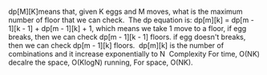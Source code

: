 dp[M][K]means that, given K eggs and M moves,
what is the maximum number of floor that we can check.
​
The dp equation is:
dp[m][k] = dp[m - 1][k - 1] + dp[m - 1][k] + 1,
which means we take 1 move to a floor,
if egg breaks, then we can check dp[m - 1][k - 1] floors.
if egg doesn't breaks, then we can check dp[m - 1][k] floors.
​
dp[m][k] is the number of combinations and it increase exponentially to N
​
Complexity
For time, O(NK) decalre the space, O(KlogN) running,
For space, O(NK).